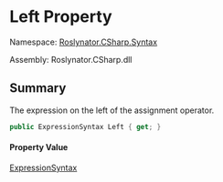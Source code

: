 # Left Property

Namespace: [Roslynator.CSharp.Syntax](../../README.md)

Assembly: Roslynator\.CSharp\.dll

## Summary

The expression on the left of the assignment operator\.

```csharp
public ExpressionSyntax Left { get; }
```

#### Property Value

[ExpressionSyntax](https://docs.microsoft.com/en-us/dotnet/api/microsoft.codeanalysis.csharp.syntax.expressionsyntax)


